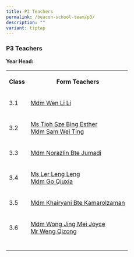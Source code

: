 ```yaml
---
title: P3 Teachers
permalink: /beacon-school-team/p3/
description: ""
variant: tiptap
---
```

<h3>P3 Teachers</h3>
<p><strong>Year Head:</strong>
</p>
<table style="minWidth: 50px">
<colgroup>
<col>
<col>
</colgroup>
<tbody>
<tr>
<th rowspan="1" colspan="1">
<p><strong>Class</strong>
</p>
</th>
<th rowspan="1" colspan="1">
<p><strong>Form Teachers</strong>
</p>
</th>
</tr>
<tr>
<td rowspan="1" colspan="1">
<p>3.1</p>
</td>
<td rowspan="1" colspan="1">
<p><a href="mailto:wen_li_li@moe.edu.sg" rel="noopener noreferrer nofollow" target="_blank">Mdm Wen Li Li</a>
</p>
</td>
</tr>
<tr>
<td rowspan="1" colspan="1">
<p>3.2</p>
</td>
<td rowspan="1" colspan="1">
<p><a href="mailto:tioh_sze_bing_esther@moe.edu.sg" rel="noopener noreferrer nofollow" target="_blank">Ms Tioh Sze Bing Esther </a>
<br><a href="mailto:sam_wei_ting@moe.edu.sg" rel="noopener noreferrer nofollow" target="_blank">Mdm Sam Wei Ting</a>
</p>
</td>
</tr>
<tr>
<td rowspan="1" colspan="1">
<p>3.3</p>
</td>
<td rowspan="1" colspan="1">
<p><a href="mailto:norazlin_jumadi@moe.edu.sg" rel="noopener noreferrer nofollow" target="_blank">Mdm Norazlin Bte Jumadi</a>
</p>
</td>
</tr>
<tr>
<td rowspan="1" colspan="1">
<p>3.4</p>
</td>
<td rowspan="1" colspan="1">
<p><a href="mailto:ler_leng_leng@moe.edu.sg" rel="noopener noreferrer nofollow" target="_blank">Ms Ler Leng Leng</a>
<br><a href="mailto:go_qiuxia@moe.edu.sg" rel="noopener noreferrer nofollow" target="_blank">Mdm Go Qiuxia</a>
</p>
</td>
</tr>
<tr>
<td rowspan="1" colspan="1">
<p>3.5</p>
</td>
<td rowspan="1" colspan="1">
<p><a href="mailto:khairyani_kamarolzaman@moe.edu.sg" rel="noopener noreferrer nofollow" target="_blank">Mdm Khairyani Bte Kamarolzaman</a>
</p>
</td>
</tr>
<tr>
<td rowspan="1" colspan="1">
<p>3.6</p>
</td>
<td rowspan="1" colspan="1">
<p><a href="mailto:wong_jing_mei_joyce@moe.edu.sg" rel="noopener noreferrer nofollow" target="_blank">Mdm Wong Jing Mei Joyce</a>
<br><a href="mailto:weng_qizong@moe.edu.sg" rel="noopener noreferrer nofollow" target="_blank">Mr Weng Qizong</a>
</p>
</td>
</tr>
<tr>
<td rowspan="1" colspan="1">
<p></p>
</td>
<td rowspan="1" colspan="1">
<p></p>
</td>
</tr>
</tbody>
</table>
<p></p>